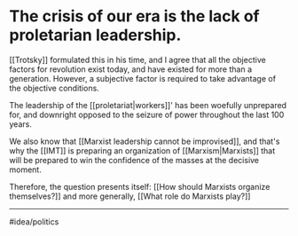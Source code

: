 # The crisis of our era is the lack of proletarian leadership.
[[Trotsky]] formulated this in his time, and I agree that all the objective factors for revolution exist today, and have existed for more than a generation. However, a subjective factor is required to take advantage of the objective conditions.

The leadership of the [[proletariat|workers]]' has been woefully unprepared for, and downright opposed to the seizure of power throughout the last 100 years. 

We also know that [[Marxist leadership cannot be improvised]], and that's why the [[IMT]] is preparing an organization of [[Marxism|Marxists]] that will be prepared to win the confidence of the masses at the decisive moment.

Therefore, the question presents itself: [[How should Marxists organize themselves?]] and more generally, [[What role do Marxists play?]]

---
#idea/politics 
